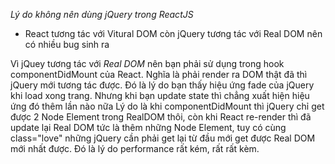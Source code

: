 *Lý do không nên dùng jQuery trong ReactJS*
- React tương tác với Vitural DOM còn jQuery tương tác với Real DOM nên có nhiều bug sinh ra

Vì jQuey tương tác với *Real DOM* nên bạn phải sử dụng trong hook componentDidMount của React. Nghĩa là phải render ra DOM thật đã thì jQuery mới tương tác được. Đó là lý do bạn thấy hiệu ứng fade của jQuery khi load xong trang.
Nhưng khi bạn update state thì chẳng xuất hiện hiệu ứng đó thêm lần nào nữa
Lý do là khi componentDidMount thì jQuery chỉ get được 2 Node Element trong RealDOM thôi, còn khi React re-render thì đã update lại Real DOM tức là thêm những Node Element, tuy có cùng class="love" những jQuery cần phải get lại từ đầu mới get được Real DOM mới nhất được. Đó là lý do performance rất kém, rất rất kèm.